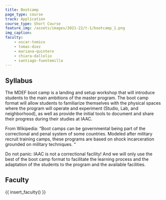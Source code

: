 ```yaml
---
title: Bootcamp
page_type: course
track: Application
course_type: Short Course
feature_img: /assets/images/2021-22/t-1/bootcamp_1.png
img_caption: 
faculty: 
    - oscar-tomico
    - tomas-diez
    - mariana-quintero
    - chiara-dallolio
    - santiago-fuentemilla
---
```


## Syllabus

The MDEF boot camp is a landing and setup workshop that will introduce students to the main ambitions of the master program. The boot camp format will allow students to familiarize themselves with the physical spaces where the program will operate and experiment (Studio, Lab, and neighborhood), as well as provide the initial tools to document and share their progress during their studies at IAAC.

From Wikipedia: “Boot camps can be governmental being part of the correctional and penal system of some countries. Modeled after military recruit training camps, these programs are based on shock incarceration grounded on military techniques. “

Do not panic: IAAC is not a correctional facility! And we will only use the best of the boot camp format to facilitate the learning process and the adaptation of the students to the program and the available facilities.


## Faculty

{{ insert_faculty() }}